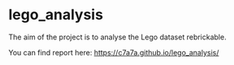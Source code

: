 # lego_analysis
The aim of the project is to analyse the Lego dataset rebrickable.

You can find report here: https://c7a7a.github.io/lego_analysis/
